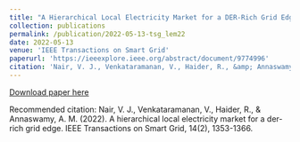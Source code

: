 ```yaml
---
title: "A Hierarchical Local Electricity Market for a DER-Rich Grid Edge"
collection: publications
permalink: /publication/2022-05-13-tsg_lem22
date: 2022-05-13
venue: 'IEEE Transactions on Smart Grid'
paperurl: 'https://ieeexplore.ieee.org/abstract/document/9774996'
citation: 'Nair, V. J., Venkataramanan, V., Haider, R., &amp; Annaswamy, A. M. (2022). A hierarchical local electricity market for a der-rich grid edge. IEEE Transactions on Smart Grid, 14(2), 1353-1366.'
---
```


<a href='https://ieeexplore.ieee.org/abstract/document/9774996'>Download paper here</a>

Recommended citation: Nair, V. J., Venkataramanan, V., Haider, R., & Annaswamy, A. M. (2022). A hierarchical local electricity market for a der-rich grid edge. IEEE Transactions on Smart Grid, 14(2), 1353-1366.